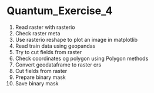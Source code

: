 # Quantum_Exercise_4

1. Read raster with rasterio
2. Check raster meta
3. Use rasterio reshape to plot an image in matplotlib
4. Read train data using geopandas
5. Try to cut fields from raster
6. Check coordinates og polygon using Polygon methods
7. Convert geodataframe to raster crs
8. Cut fields from raster
9. Prepare binary mask
10. Save binary mask
